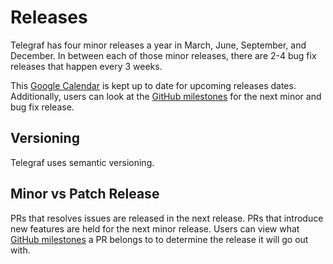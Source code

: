 # Releases

Telegraf has four minor releases a year in March, June, September, and
December. In between each of those minor releases, there are 2-4 bug fix
releases that happen every 3 weeks.

This [Google Calendar][] is kept up to date for upcoming releases dates.
Additionally, users can look at the [GitHub milestones][] for the next minor
and bug fix release.

## Versioning

Telegraf uses semantic versioning.

## Minor vs Patch Release

PRs that resolves issues are released in the next release. PRs that introduce
new features are held for the next minor release. Users can view what
[GitHub milestones][] a PR belongs to to determine the release it will go out
with.

[Google Calendar]: https://calendar.google.com/calendar/embed?src=c_1ikq7u4f5c4o6mh9ep4duo3avk%40group.calendar.google.com
[GitHub milestones]: https://github.com/influxdata/telegraf/milestones
